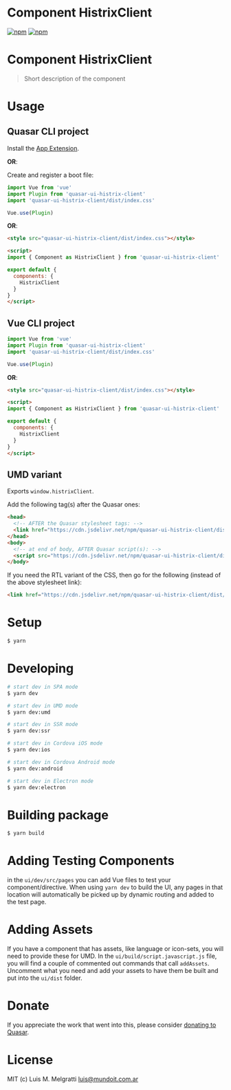 # Component HistrixClient

[![npm](https://img.shields.io/npm/v/quasar-ui-histrix-client.svg?label=quasar-ui-histrix-client)](https://www.npmjs.com/package/quasar-ui-histrix-client)
[![npm](https://img.shields.io/npm/dt/quasar-ui-histrix-client.svg)](https://www.npmjs.com/package/quasar-ui-histrix-client)

# Component HistrixClient
> Short description of the component


# Usage

## Quasar CLI project

Install the [App Extension](../app-extension).

**OR**:

Create and register a boot file:

```js
import Vue from 'vue'
import Plugin from 'quasar-ui-histrix-client'
import 'quasar-ui-histrix-client/dist/index.css'

Vue.use(Plugin)
```

**OR**:

```html
<style src="quasar-ui-histrix-client/dist/index.css"></style>

<script>
import { Component as HistrixClient } from 'quasar-ui-histrix-client'

export default {
  components: {
    HistrixClient
  }
}
</script>
```

## Vue CLI project

```js
import Vue from 'vue'
import Plugin from 'quasar-ui-histrix-client'
import 'quasar-ui-histrix-client/dist/index.css'

Vue.use(Plugin)
```

**OR**:

```html
<style src="quasar-ui-histrix-client/dist/index.css"></style>

<script>
import { Component as HistrixClient } from 'quasar-ui-histrix-client'

export default {
  components: {
    HistrixClient
  }
}
</script>
```

## UMD variant

Exports `window.histrixClient`.

Add the following tag(s) after the Quasar ones:

```html
<head>
  <!-- AFTER the Quasar stylesheet tags: -->
  <link href="https://cdn.jsdelivr.net/npm/quasar-ui-histrix-client/dist/index.min.css" rel="stylesheet" type="text/css">
</head>
<body>
  <!-- at end of body, AFTER Quasar script(s): -->
  <script src="https://cdn.jsdelivr.net/npm/quasar-ui-histrix-client/dist/index.umd.min.js"></script>
</body>
```
If you need the RTL variant of the CSS, then go for the following (instead of the above stylesheet link):
```html
<link href="https://cdn.jsdelivr.net/npm/quasar-ui-histrix-client/dist/index.rtl.min.css" rel="stylesheet" type="text/css">
```

# Setup
```bash
$ yarn
```

# Developing
```bash
# start dev in SPA mode
$ yarn dev

# start dev in UMD mode
$ yarn dev:umd

# start dev in SSR mode
$ yarn dev:ssr

# start dev in Cordova iOS mode
$ yarn dev:ios

# start dev in Cordova Android mode
$ yarn dev:android

# start dev in Electron mode
$ yarn dev:electron
```

# Building package
```bash
$ yarn build
```

# Adding Testing Components
in the `ui/dev/src/pages` you can add Vue files to test your component/directive. When using `yarn dev` to build the UI, any pages in that location will automatically be picked up by dynamic routing and added to the test page.

# Adding Assets
If you have a component that has assets, like language or icon-sets, you will need to provide these for UMD. In the `ui/build/script.javascript.js` file, you will find a couple of commented out commands that call `addAssets`. Uncomment what you need and add your assets to have them be built and put into the `ui/dist` folder.

# Donate
If you appreciate the work that went into this, please consider [donating to Quasar](https://donate.quasar.dev).

# License
MIT (c) Luis M. Melgratti <luis@mundoit.com.ar>
